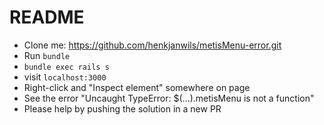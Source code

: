 # README

* Clone me: https://github.com/henkjanwils/metisMenu-error.git
* Run `bundle`
* `bundle exec rails s`
* visit `localhost:3000`
* Right-click and "Inspect element" somewhere on page
* See the error "Uncaught TypeError: $(...).metisMenu is not a function"
* Please help by pushing the solution in a new PR
